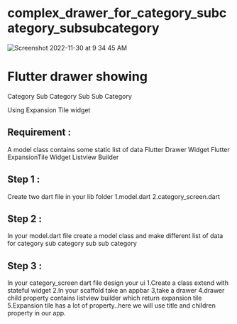 # complex_drawer_for_category_subcategory_subsubcategory

![Screenshot 2022-11-30 at 9 34 45 AM](https://user-images.githubusercontent.com/118876490/204708337-348f59db-993e-4525-85e1-2178999dcb10.png)

# Flutter drawer showing
 Category 
 Sub Category
 Sub Sub Category

Using Expansion Tile widget  

## Requirement : 
A model class contains some static list of data
Flutter Drawer Widget
Flutter ExpansionTile Widget
Listview Builder 


## Step 1 :  
Create two dart file in your lib folder
	1.model.dart
	2.category_screen.dart

## Step 2 :  
In your model.dart file create a model class and make different list of data for
category
sub category
sub sub category

## Step 3 :  
In your category_screen dart file design your ui 
	1.Create a class extend with stateful widget
	2.In your scaffold take an appbar
	3,take a drawer
	4.drawer child property contains listview builder which return expansion tile
	5.Expansion tile has a lot of property..here we will use title and children   property in our app. 

